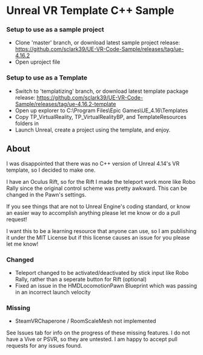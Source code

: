 # Unreal VR Template C++ Sample

### Setup to use as a sample project
- Clone 'master' branch, or download latest sample project release: https://github.com/sclark39/UE-VR-Code-Sample/releases/tag/ue-4.16.2
- Open uproject file

### Setup to use as a Template
- Switch to 'templatizing' branch, or download latest template package release: https://github.com/sclark39/UE-VR-Code-Sample/releases/tag/ue-4.16.2-template
- Open up explorer to C:\Program Files\Epic Games\UE_4.16\Templates
- Copy TP_VirtualReality, TP_VirtualRealityBP, and TemplateResources folders in
- Launch Unreal, create a project using the template, and enjoy.

## About

I was disappointed that there was no C++ version of Unreal 4.14's VR template, so I decided to make one.

I have an Oculus Rift, so for the Rift I made the teleport work more like Robo Rally since the original control scheme was pretty awkward. This can be changed in the Pawn's settings.

If you see things that are not to Unreal Engine's coding standard, or know an easier way to accomplish anything please let me know or do a pull request!

I want this to be a learning resource that anyone can use, so I am publishing it under the MIT License but if this license causes an issue for you please let me know!

### Changed
- Teleport changed to be activated/deactivated by stick input like Robo Rally, rather than a seperate button for Rift (optional)
- Fixed an issue in the HMDLocomotionPawn Blueprint which was passing in an incorrect launch velocity

### Missing
- SteamVRChaperone / RoomScaleMesh not implemented

See Issues tab for info on the progress of these missing features. I do not have a Vive or PSVR, so they are untested. I am happy to accept pull requests for any issues found.
